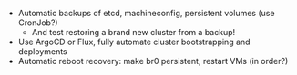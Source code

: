 * Automatic backups of etcd, machineconfig, persistent volumes (use CronJob?)
  * And test restoring a brand new cluster from a backup!
* Use ArgoCD or Flux, fully automate cluster bootstrapping and deployments
* Automatic reboot recovery: make br0 persistent, restart VMs (in order?)